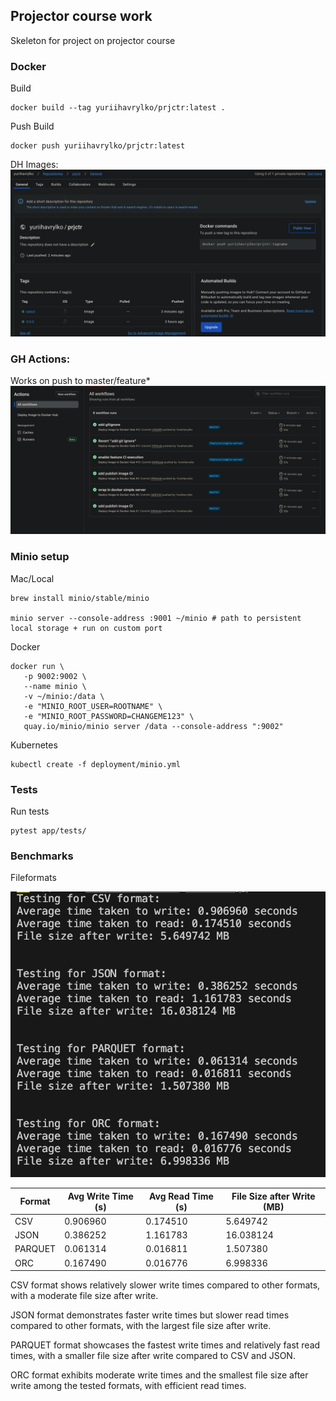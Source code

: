 ## Projector course work
Skeleton for project on projector course

### Docker 

Build
```
docker build --tag yuriihavrylko/prjctr:latest .
```

Push
Build
```
docker push yuriihavrylko/prjctr:latest
```

DH Images:
![Alt text](assets/images.png)

### GH Actions:

Works on push to master/feature*
![Alt text](assets/actions.png)


### Minio setup
Mac/Local
```
brew install minio/stable/minio

minio server --console-address :9001 ~/minio # path to persistent local storage + run on custom port
```

Docker

```
docker run \
   -p 9002:9002 \
   --name minio \
   -v ~/minio:/data \
   -e "MINIO_ROOT_USER=ROOTNAME" \
   -e "MINIO_ROOT_PASSWORD=CHANGEME123" \
   quay.io/minio/minio server /data --console-address ":9002"
```

Kubernetes

```
kubectl create -f deployment/minio.yml
```

### Tests

Run tests
```
pytest app/tests/
```

### Benchmarks

Fileformats

![Alt text](assets/format_benchmark.png)

| Format   | Avg Write Time (s) | Avg Read Time (s) | File Size after Write (MB) |
|----------|--------------------|-------------------|----------------------------|
| CSV      | 0.906960           | 0.174510          | 5.649742                   |
| JSON     | 0.386252           | 1.161783          | 16.038124                  |
| PARQUET  | 0.061314           | 0.016811          | 1.507380                   |
| ORC      | 0.167490           | 0.016776          | 6.998336                   |



CSV format shows relatively slower write times compared to other formats, with a moderate file size after write.

JSON format demonstrates faster write times but slower read times compared to other formats, with the largest file size after write.

PARQUET format showcases the fastest write times and relatively fast read times, with a smaller file size after write compared to CSV and JSON.

ORC format exhibits moderate write times and the smallest file size after write among the tested formats, with efficient read times.
